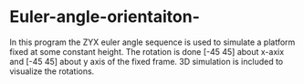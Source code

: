 # Euler-angle-orientaiton-
In this program the ZYX euler angle sequence is used to simulate a platform fixed at some constant height. The rotation is done [-45 45] about x-axix and [-45 45] about y axis of the fixed frame. 3D simulation is included to visualize the rotations. 
